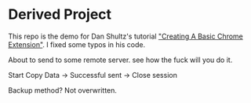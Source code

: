 # Derived Project

This repo is the demo for Dan Shultz's tutorial ["Creating A Basic Chrome Extension"](https://www.thepolyglotdeveloper.com/2018/09/creating-basic-chrome-extension/). I fixed some typos in his code.

About to send to some remote server. see how the fuck will you do it.

Start Copy Data -> Successful sent -> Close session

Backup method? Not overwritten.
